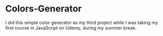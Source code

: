 # Colors-Generator

I did this simple color generator as my third project while I was taking my first course in JavaScript on Udemy, during my summer break.
